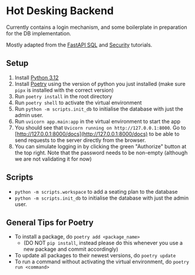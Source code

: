 # Hot Desking Backend

Currently contains a login mechanism, and some boilerplate in preparation for the DB implementation. 

Mostly adapted from the [FastAPI SQL](https://fastapi.tiangolo.com/tutorial/sql-databases/) and [Security](https://fastapi.tiangolo.com/tutorial/security/oauth2-jwt/) tutorials.

## Setup

1. Install [Python 3.12](https://www.python.org/) 
2. Install [Poetry](https://python-poetry.org/docs/) using the version of python you just installed (make sure `pipx` is installed with the correct version)
3. Run `poetry install` in the root directory
4. Run `poetry shell` to activate the virtual environment
5. Run `python -m scripts.init_db` to initialise the database with just the admin user.
6. Run `uvicorn app.main:app` in the virtual environment to start the app
7. You should see that `Uvicorn running on http://127.0.0.1:8000`. Go to [http://127.0.0.1:8000/docs](http://127.0.0.1:8000/docs) to be able to send requests to the server directly from the browser.
8. You can simulate logging in by clicking the green "Authorize" button at the top right. Note that the password needs to be non-empty (although we are not validating it for now)

## Scripts

- `python -m scripts.workspace` to add a seating plan to the database
- `python -m scripts.init_db` to initialise the database with just the admin user.


## General Tips for Poetry

- To install a package, do `poetry add <package_name>` 
  - (DO NOT `pip install`, instead please do this whenever you use a new package and commit accordingly)
- To update all packages to their newest versions, do `poetry update`
- To run a command without activating the virtual environment, do `poetry run <command>`
